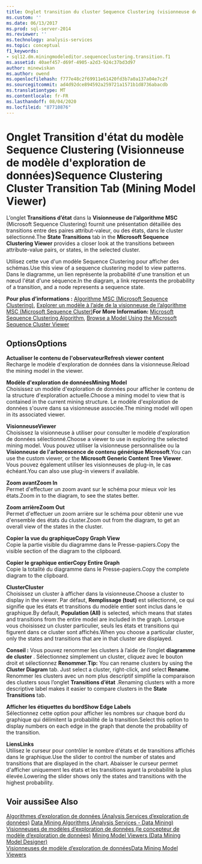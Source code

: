 ```yaml
---
title: Onglet transition du cluster Sequence Clustering (visionneuse de modèle d’exploration de données) | Microsoft Docs
ms.custom: ''
ms.date: 06/13/2017
ms.prod: sql-server-2014
ms.reviewer: ''
ms.technology: analysis-services
ms.topic: conceptual
f1_keywords:
- sql12.dm.miningmodeleditor.sequenceclustering.transition.f1
ms.assetid: 40aef457-d69f-4905-a2d3-924c37bd3d97
author: minewiskan
ms.author: owend
ms.openlocfilehash: f777e48c2f69911e61420fd3b7a0a137a04e7c2f
ms.sourcegitcommit: ad4d92dce894592a259721a1571b1d8736abacdb
ms.translationtype: MT
ms.contentlocale: fr-FR
ms.lasthandoff: 08/04/2020
ms.locfileid: "87710876"
---
```

# <a name="sequence-clustering-cluster-transition-tab-mining-model-viewer"></a><span data-ttu-id="a98fb-102">Onglet Transition d'état du modèle Sequence Clustering (Visionneuse de modèle d'exploration de données)</span><span class="sxs-lookup"><span data-stu-id="a98fb-102">Sequence Clustering Cluster Transition Tab (Mining Model Viewer)</span></span>
  <span data-ttu-id="a98fb-103">L’onglet **Transitions d’état** dans la **Visionneuse de l’algorithme MSC** (Microsoft Sequence Clustering) fournit une présentation détaillée des transitions entre des paires attribut-valeur, ou des états, dans le cluster sélectionné.</span><span class="sxs-lookup"><span data-stu-id="a98fb-103">The **State Transitions** tab in the **Microsoft Sequence Clustering Viewer** provides a closer look at the transitions between attribute-value pairs, or states, in the selected cluster.</span></span>  
  
 <span data-ttu-id="a98fb-104">Utilisez cette vue d'un modèle Sequence Clustering pour afficher des schémas.</span><span class="sxs-lookup"><span data-stu-id="a98fb-104">Use this view of a sequence clustering model to view patterns.</span></span> <span data-ttu-id="a98fb-105">Dans le diagramme, un lien représente la probabilité d'une transition et un nœud l'état d'une séquence.</span><span class="sxs-lookup"><span data-stu-id="a98fb-105">In the diagram, a link represents the probability of a transition, and a node represents a sequence state.</span></span>  
  
 <span data-ttu-id="a98fb-106">**Pour plus d’informations :** [Algorithme MSC (Microsoft Sequence Clustering)](data-mining/microsoft-sequence-clustering-algorithm.md), [Explorer un modèle à l’aide de la visionneuse de l’algorithme MSC (Microsoft Sequence Cluster)](data-mining/browse-a-model-using-the-microsoft-sequence-cluster-viewer.md)</span><span class="sxs-lookup"><span data-stu-id="a98fb-106">**For More Information:** [Microsoft Sequence Clustering Algorithm](data-mining/microsoft-sequence-clustering-algorithm.md), [Browse a Model Using the Microsoft Sequence Cluster Viewer](data-mining/browse-a-model-using-the-microsoft-sequence-cluster-viewer.md)</span></span>  
  
## <a name="options"></a><span data-ttu-id="a98fb-107">Options</span><span class="sxs-lookup"><span data-stu-id="a98fb-107">Options</span></span>  
 <span data-ttu-id="a98fb-108">**Actualiser le contenu de l'observateur**</span><span class="sxs-lookup"><span data-stu-id="a98fb-108">**Refresh viewer content**</span></span>  
 <span data-ttu-id="a98fb-109">Recharge le modèle d'exploration de données dans la visionneuse.</span><span class="sxs-lookup"><span data-stu-id="a98fb-109">Reload the mining model in the viewer.</span></span>  
  
 <span data-ttu-id="a98fb-110">**Modèle d'exploration de données**</span><span class="sxs-lookup"><span data-stu-id="a98fb-110">**Mining Model**</span></span>  
 <span data-ttu-id="a98fb-111">Choisissez un modèle d'exploration de données pour afficher le contenu de la structure d'exploration actuelle.</span><span class="sxs-lookup"><span data-stu-id="a98fb-111">Choose a mining model to view that is contained in the current mining structure.</span></span> <span data-ttu-id="a98fb-112">Le modèle d'exploration de données s'ouvre dans sa visionneuse associée.</span><span class="sxs-lookup"><span data-stu-id="a98fb-112">The mining model will open in its associated viewer.</span></span>  
  
 <span data-ttu-id="a98fb-113">**Visionneuse**</span><span class="sxs-lookup"><span data-stu-id="a98fb-113">**Viewer**</span></span>  
 <span data-ttu-id="a98fb-114">Choisissez la visionneuse à utiliser pour consulter le modèle d'exploration de données sélectionné.</span><span class="sxs-lookup"><span data-stu-id="a98fb-114">Choose a viewer to use in exploring the selected mining model.</span></span> <span data-ttu-id="a98fb-115">Vous pouvez utiliser la visionneuse personnalisée ou la **Visionneuse de l'arborescence de contenu générique Microsoft**.</span><span class="sxs-lookup"><span data-stu-id="a98fb-115">You can use the custom viewer, or the **Microsoft Generic Content Tree Viewer**.</span></span> <span data-ttu-id="a98fb-116">Vous pouvez également utiliser les visionneuses de plug-in, le cas échéant.</span><span class="sxs-lookup"><span data-stu-id="a98fb-116">You can also use plug-in viewers if available.</span></span>  
  
 <span data-ttu-id="a98fb-117">**Zoom avant**</span><span class="sxs-lookup"><span data-stu-id="a98fb-117">**Zoom In**</span></span>  
 <span data-ttu-id="a98fb-118">Permet d'effectuer un zoom avant sur le schéma pour mieux voir les états.</span><span class="sxs-lookup"><span data-stu-id="a98fb-118">Zoom in to the diagram, to see the states better.</span></span>  
  
 <span data-ttu-id="a98fb-119">**Zoom arrière**</span><span class="sxs-lookup"><span data-stu-id="a98fb-119">**Zoom Out**</span></span>  
 <span data-ttu-id="a98fb-120">Permet d'effectuer un zoom arrière sur le schéma pour obtenir une vue d'ensemble des états du cluster.</span><span class="sxs-lookup"><span data-stu-id="a98fb-120">Zoom out from the diagram, to get an overall view of the states in the cluster.</span></span>  
  
 <span data-ttu-id="a98fb-121">**Copier la vue du graphique**</span><span class="sxs-lookup"><span data-stu-id="a98fb-121">**Copy Graph View**</span></span>  
 <span data-ttu-id="a98fb-122">Copie la partie visible du diagramme dans le Presse-papiers.</span><span class="sxs-lookup"><span data-stu-id="a98fb-122">Copy the visible section of the diagram to the clipboard.</span></span>  
  
 <span data-ttu-id="a98fb-123">**Copier le graphique entier**</span><span class="sxs-lookup"><span data-stu-id="a98fb-123">**Copy Entire Graph**</span></span>  
 <span data-ttu-id="a98fb-124">Copie la totalité du diagramme dans le Presse-papiers.</span><span class="sxs-lookup"><span data-stu-id="a98fb-124">Copy the complete diagram to the clipboard.</span></span>  
  
 <span data-ttu-id="a98fb-125">**Cluster**</span><span class="sxs-lookup"><span data-stu-id="a98fb-125">**Cluster**</span></span>  
 <span data-ttu-id="a98fb-126">Choisissez un cluster à afficher dans la visionneuse.</span><span class="sxs-lookup"><span data-stu-id="a98fb-126">Choose a cluster to display in the viewer.</span></span> <span data-ttu-id="a98fb-127">Par défaut, **Remplissage (tout)** est sélectionné, ce qui signifie que les états et transitions du modèle entier sont inclus dans le graphique.</span><span class="sxs-lookup"><span data-stu-id="a98fb-127">By default, **Population (All)** is selected, which means that states and transitions from the entire model are included in the graph.</span></span> <span data-ttu-id="a98fb-128">Lorsque vous choisissez un cluster particulier, seuls les états et transitions qui figurent dans ce cluster sont affichés.</span><span class="sxs-lookup"><span data-stu-id="a98fb-128">When you choose a particular cluster, only the states and transitions that are in that cluster are displayed.</span></span>  
  
 <span data-ttu-id="a98fb-129">**Conseil :** Vous pouvez renommer les clusters à l’aide de l’onglet **diagramme de cluster** . Sélectionnez simplement un cluster, cliquez avec le bouton droit et sélectionnez **Renommer**.</span><span class="sxs-lookup"><span data-stu-id="a98fb-129">**Tip:** You can rename clusters by using the **Cluster Diagram** tab. Just select a cluster, right-click, and select **Rename**.</span></span> <span data-ttu-id="a98fb-130">Renommer les clusters avec un nom plus descriptif simplifie la comparaison des clusters sous l’onglet **Transitions d’état** .</span><span class="sxs-lookup"><span data-stu-id="a98fb-130">Renaming clusters with a more descriptive label makes it easier to compare clusters in the **State Transitions** tab.</span></span>  
  
 <span data-ttu-id="a98fb-131">**Afficher les étiquettes du bord**</span><span class="sxs-lookup"><span data-stu-id="a98fb-131">**Show Edge Labels**</span></span>  
 <span data-ttu-id="a98fb-132">Sélectionnez cette option pour afficher les nombres sur chaque bord du graphique qui délimitent la probabilité de la transition.</span><span class="sxs-lookup"><span data-stu-id="a98fb-132">Select this option to display numbers on each edge in the graph that denote the probability of the transition.</span></span>  
  
 <span data-ttu-id="a98fb-133">**Liens**</span><span class="sxs-lookup"><span data-stu-id="a98fb-133">**Links**</span></span>  
 <span data-ttu-id="a98fb-134">Utilisez le curseur pour contrôler le nombre d'états et de transitions affichés dans le graphique.</span><span class="sxs-lookup"><span data-stu-id="a98fb-134">Use the slider to control the number of states and transitions that are displayed in the chart.</span></span> <span data-ttu-id="a98fb-135">Abaisser le curseur permet d'afficher uniquement les états et les transitions ayant la probabilité la plus élevée.</span><span class="sxs-lookup"><span data-stu-id="a98fb-135">Lowering the slider shows only the states and transitions with the highest probability.</span></span>  
  
## <a name="see-also"></a><span data-ttu-id="a98fb-136">Voir aussi</span><span class="sxs-lookup"><span data-stu-id="a98fb-136">See Also</span></span>  
 <span data-ttu-id="a98fb-137">[Algorithmes d’exploration de données &#40;Analysis Services d’exploration de données&#41;](data-mining/data-mining-algorithms-analysis-services-data-mining.md) </span><span class="sxs-lookup"><span data-stu-id="a98fb-137">[Data Mining Algorithms &#40;Analysis Services - Data Mining&#41;](data-mining/data-mining-algorithms-analysis-services-data-mining.md) </span></span>  
 <span data-ttu-id="a98fb-138">[Visionneuses de modèles d’exploration de données &#40;le concepteur de modèle d’exploration de données&#41;](mining-model-viewers-data-mining-model-designer.md) </span><span class="sxs-lookup"><span data-stu-id="a98fb-138">[Mining Model Viewers &#40;Data Mining Model Designer&#41;](mining-model-viewers-data-mining-model-designer.md) </span></span>  
 [<span data-ttu-id="a98fb-139">Visionneuses de modèle d’exploration de données</span><span class="sxs-lookup"><span data-stu-id="a98fb-139">Data Mining Model Viewers</span></span>](data-mining/data-mining-model-viewers.md)  
  
  
